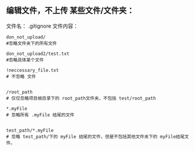 ## 编辑文件，不上传 某些文件/文件夹：
文件名： .gitignore
文件内容：

```
don_not_upload/   
#忽略文件夹下的所有文件

don_not_upload2/test.txt
#忽略具体某个文件

!neccessary_file.txt
# 不忽略 文件


/root_path
# 仅仅忽略项目根目录下的 root_path文件夹，不包括 test/root_path

*.myFile
# 忽略所有 .myFile 结尾的文件


test_path/*.myFile
# 忽略 test_path/下的 myFile 结尾的文件，但是不包括其他文件夹下的 myFile结尾文件。

```